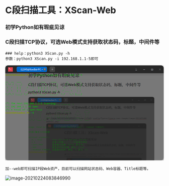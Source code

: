 # C段扫描工具：XScan-Web

### 初学Python如有瑕疵见谅

### C段扫描TCP协议，可选Web模式支持获取状态码，标题，中间件等

```
### help：python3 XScan.py -h
参数：python3 XScan.py -i 192.168.1.1-5即可
```

![image-20210224083215139](https://github.com/XiaoBai-12138/a/blob/main/image-20210224083215139.png)

```
加--web即可扫描IP段Web资产，目前可以扫描网站状态码、Web容器、Title标题等。
```

![image-20210224083846990](/home/i12345/.config/Typora/typora-user-images/image-20210224083846990.png)
